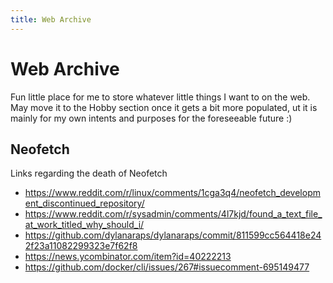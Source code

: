 ```yaml
---
title: Web Archive
---
```


# Web Archive

Fun little place for me to store whatever little things I want to on the web. May move it to the Hobby section once it gets a bit more populated, ut it is mainly for my own intents and purposes for the foreseeable future :)

## Neofetch

Links regarding the death of Neofetch

* https://www.reddit.com/r/linux/comments/1cga3q4/neofetch_development_discontinued_repository/
* https://www.reddit.com/r/sysadmin/comments/4l7kjd/found_a_text_file_at_work_titled_why_should_i/
* https://github.com/dylanaraps/dylanaraps/commit/811599cc564418e242f23a11082299323e7f62f8
* https://news.ycombinator.com/item?id=40222213
* https://github.com/docker/cli/issues/267#issuecomment-695149477
